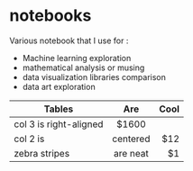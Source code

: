 # notebooks
Various notebook that I use for :
- Machine learning exploration
- mathematical analysis or musing
- data visualization libraries comparison
- data art exploration



| Tables        | Are           | Cool  |
| ------------- |:-------------:| -----:|
| col 3 is right-aligned | $1600        |
| col 2 is      | centered      |   $12 |
| zebra stripes | are neat      |    $1 |
